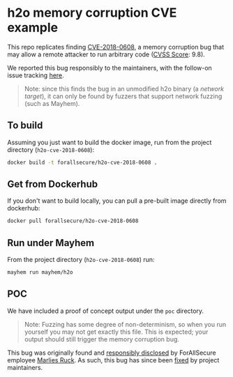 # h2o memory corruption CVE example

This repo replicates finding [CVE-2018-0608](https://nvd.nist.gov/vuln/detail/CVE-2018-0608), a memory corruption bug that may allow a remote attacker to run arbitrary code ([CVSS Score](https://nvd.nist.gov/vuln-metrics/cvss): 9.8).

We reported this bug responsibly to the maintainers, with the follow-on issue tracking [here](https://github.com/h2o/h2o/issues/1775).

> Note: since this finds the bug in an unmodified h2o binary
> (a *network target*), it can only be found by fuzzers that support network
> fuzzing (such as Mayhem).

## To build

Assuming you just want to build the docker image, run from the project
directory (`h2o-cve-2018-0608`):

```bash
docker build -t forallsecure/h2o-cve-2018-0608 .
```

## Get from Dockerhub

If you don't want to build locally, you can pull a pre-built image
directly from dockerhub:

```bash
docker pull forallsecure/h2o-cve-2018-0608
```


## Run under Mayhem

From the project directory (`h2o-cve-2018-0608`) run:

```bash
mayhem run mayhem/h2o
```

## POC

We have included a proof of concept output under the `poc`
directory.

> Note: Fuzzing has some degree of non-determinism, so when you run
yourself you may not get exactly this file.  This is expected; your
output should still trigger the memory corruption bug.

This bug was originally found and [responsibly disclosed](https://github.com/h2o/h2o/issues/1775) by ForAllSecure employee [Marlies Ruck](https://blog.forallsecure.com/author/marlies-ruck). As such, this bug has since been [fixed](https://github.com/h2o/h2o/commit/69506c9e2defa4922f62f389c76d89e9274b3cc1) by project maintainers.
